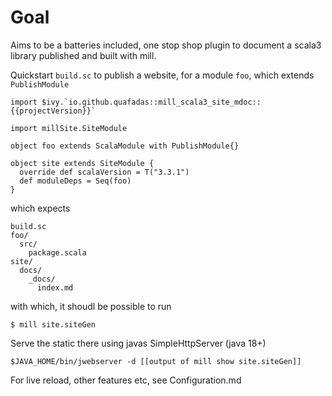 # Goal

Aims to be a batteries included, one stop shop plugin to document a scala3 library published and built with mill.

Quickstart `build.sc` to publish a website, for a module `foo`, which extends `PublishModule`

```
import $ivy.`io.github.quafadas::mill_scala3_site_mdoc::{{projectVersion}}`

import millSite.SiteModule

object foo extends ScalaModule with PublishModule{}

object site extends SiteModule {
  override def scalaVersion = T("3.3.1")
  def moduleDeps = Seq(foo)
}

```
which expects

```
build.sc
foo/
  src/
    package.scala
site/
  docs/
    _docs/
      index.md
```
with which, it shoudl be possible to run

```console
$ mill site.siteGen
```
Serve the static there using javas SimpleHttpServer (java 18+)
```
$JAVA_HOME/bin/jwebserver -d [[output of mill show site.siteGen]]
```

For live reload, other features etc, see Configuration.md